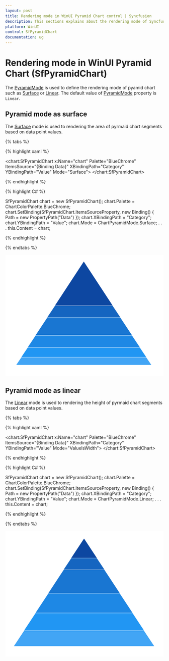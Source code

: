 ```yaml
---
layout: post
title: Rendering mode in WinUI Pyramid Chart control | Syncfusion
description: This sections explains about the rendering mode of Syncfusion WinUI Pyramid Chart(SfPyramidChart) control.
platform: WinUI
control: SfPyramidChart
documentation: ug
---
```


# Rendering mode in WinUI Pyramid Chart (SfPyramidChart)

The [PyramidMode]() is used to define the rendering mode of pyamid chart such as [Surface]() or [Linear](). The default value of [PyramidMode]() property is `Linear`.

## Pyramid mode as surface

The [Surface]() mode is used to rendering the area of pyrmaid chart segments based on data point values.

{% tabs %} 

{% highlight xaml %}

<chart:SfPyramidChart x:Name="chart"
                Palette="BlueChrome"
                ItemsSource="{Binding Data}" 
                XBindingPath="Category" 
                YBindingPath="Value" 
                Mode="Surface">
</chart:SfPyramidChart>
 
{% endhighlight %}

{% highlight C# %}

SfPyramidChart chart = new SfPyramidChart();
chart.Palette = ChartColorPalette.BlueChrome;
chart.SetBinding(SfPyramidChart.ItemsSourceProperty, new Binding() { Path = new PropertyPath("Data") });
chart.XBindingPath = "Category";
chart.YBindingPath = "Value";
chart.Mode = ChartPyramidMode.Surface;
. . . 
this.Content = chart;

{% endhighlight %}

{% endtabs %}

![Rendering mode with area in WinUI Pyramid chart](Rendering-mode_images/WinUI_pyramid_chart_surface.png)

## Pyramid mode as linear

The [Linear]() mode is used to rendering the height of pyrmaid chart segments based on data point values.

{% tabs %} 

{% highlight xaml %}

<chart:SfPyramidChart x:Name="chart"
                Palette="BlueChrome"
                ItemsSource="{Binding Data}" 
                XBindingPath="Category" 
                YBindingPath="Value" 
                Mode="ValueIsWidth">
</chart:SfPyramidChart>
 
{% endhighlight %}

{% highlight C# %}

SfPyramidChart chart = new SfPyramidChart();
chart.Palette = ChartColorPalette.BlueChrome;
chart.SetBinding(SfPyramidChart.ItemsSourceProperty, new Binding() { Path = new PropertyPath("Data") });
chart.XBindingPath = "Category";
chart.YBindingPath = "Value";
chart.Mode = ChartPyramidMode.Linear;
. . . 
this.Content = chart;

{% endhighlight %}

{% endtabs %}

![Rendering mode with height in WinUI Pyramid chart](Rendering-mode_images/WinUI_pyramid_chart_linear.png)

